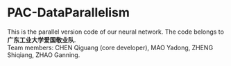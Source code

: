 # PAC-DataParallelism
This is the parallel version code of our neural network. The code belongs to **广东工业大学爱国敬业队**.        
Team members: CHEN Qiguang (core developer), MAO Yadong, ZHENG Shiqiang, ZHAO Ganning.
